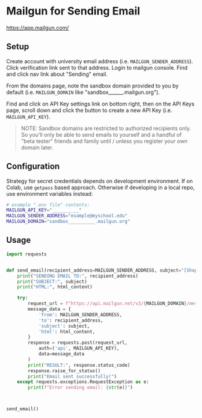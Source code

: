 # Mailgun for Sending Email
 
https://app.mailgun.com/

## Setup

Create account with university email address (i.e. `MAILGUN_SENDER_ADDRESS`). Click verification link sent to that address. Login to mailgun console. Find and click nav link about "Sending" email. 

From the domains page, note the sandbox domain provided to you by default (i.e. `MAILGUN_DOMAIN` like "sandbox______.mailgun.org"). 

Find and click on API Key settings link on bottom right, then on the API Keys page, scroll down and click the button to create a new API Key (i.e. `MAILGUN_API_KEY`).

> NOTE: Sandbox domains are restricted to authorized recipients only. So you'll only be able to send emails to yourself and a handful of "beta tester" friends and family until / unless you register your own domain later.


## Configuration

Strategy for secret credentials depends on development environment. If on Colab, use `getpass` based approach. Otherwise if developing in a local repo, use environment variables instead:

```sh
# example ".env file" contents:
MAILGUN_API_KEY="__________"
MAILGUN_SENDER_ADDRESS="example@myschool.edu"
MAILGUN_DOMAIN="sandbox__________.mailgun.org"
```

## Usage

```py
import requests


def send_email(recipient_address=MAILGUN_SENDER_ADDRESS, subject="[Shopping Cart App] Testing 123", html_content="<p>Hello World</p>"):
    print("SENDING EMAIL TO:", recipient_address)
    print("SUBJECT:", subject)
    print("HTML:", html_content)

    try:
        request_url = f"https://api.mailgun.net/v3/{MAILGUN_DOMAIN}/messages"
        message_data = {
            'from': MAILGUN_SENDER_ADDRESS,
            'to': recipient_address,
            'subject': subject,
            'html': html_content,
        }
        response = requests.post(request_url,
            auth=('api', MAILGUN_API_KEY),
            data=message_data
        )
        print("RESULT:", response.status_code)
        response.raise_for_status()
        print("Email sent successfully!")
    except requests.exceptions.RequestException as e:
        print(f"Error sending email: {str(e)}")



send_email()
```
